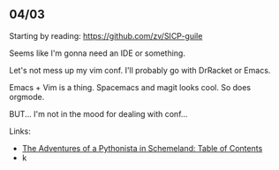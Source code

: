 04/03
---
Starting by reading: https://github.com/zv/SICP-guile


Seems like I'm gonna need an IDE or something.

Let's not mess up my vim conf. I'll probably go with DrRacket or Emacs.

Emacs + Vim is a thing. Spacemacs and magit looks cool. So does orgmode.

BUT... I'm not in the mood for dealing with conf...

Links:
- [The Adventures of a Pythonista in Schemeland: Table of Contents](https://www.artima.com/weblogs/viewpost.jsp?thread=251474)
- k

